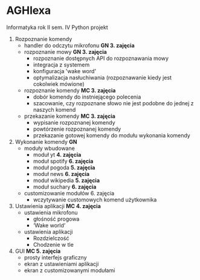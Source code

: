 # AGHlexa
Informatyka rok II sem. IV Python projekt

1. Rozpoznanie komendy
   - handler do odczytu mikrofonu **GN 3. zajęcia**
   - rozpoznanie mowy **GN 3. zajęcia**
     - rozpoznanie dostępnych API do rozpoznawania mowy	
     - integracja z systemem
     - konfiguracja 'wake word'
     - optymalizacja nasłuchiwania (rozpoznawanie kiedy jest cokolwiek mówione)
   - rozpoznanie komendy **MC 3. zajęcia**
     - dobór komendy do instniejącego polecenia
     - szacowanie, czy rozpoznane słowo nie jest podobne do jednej z naszych komend
   - przekazanie komendy **MC 3. zajęcia**
     - wypisanie rozpoznanej komendy
     - powtórzenie rozpoznanej komendy
     - przekazanie gotowej komendy do modułu wykonania komendy 
2. Wykonanie komendy **GN**
   - moduły wbudowane 
     - moduł yt **4. zajęcia**
     - moduł spotify **6. zajęcia**
     - moduł pogoda **5. zajęcia**
     - moduł news **6. zajęcia**
     - moduł wikipedia **5. zajęcia**
     - moduł suchary **6. zajęcia**
   - customizowanie modułów 6. zajęcia
     - wczytywanie customowych komend użytkownika
3. Ustawienia aplikacji **MC 4. zajęcia**
   - ustawienia mikrofonu 
     - głośność progowa
     - ‘Wake world’
   - ustawienia aplikacji
     - Rozdzielczość
     - Chodzenie w tle
4. GUI **MC 5. zajęcia**
   - prosty interfejs graficzny
   - ekran z ustawieniami aplikacji
   - ekran z customizowanymi modułami
